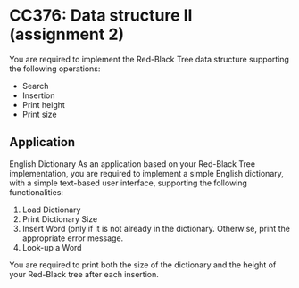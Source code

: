 # CC376: Data structure II (assignment 2)

You are required to implement the Red-Black Tree data structure supporting the following operations:

- Search
- Insertion
- Print height
- Print size

## Application

English Dictionary As an application based on your Red-Black Tree implementation, you are required to implement a simple English dictionary, with a simple text-based user interface, supporting the following functionalities:

1. Load Dictionary
2. Print Dictionary Size
3. Insert Word (only if it is not already in the dictionary. Otherwise, print the appropriate error message.
4. Look-up a Word

You are required to print both the size of the dictionary and the height of your Red-Black tree after each insertion.
